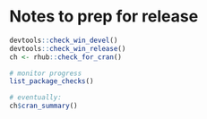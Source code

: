 Notes to prep for release
=========================

```r
devtools::check_win_devel()
devtools::check_win_release()
ch <- rhub::check_for_cran()

# monitor progress
list_package_checks()

# eventually:
ch$cran_summary()
```
